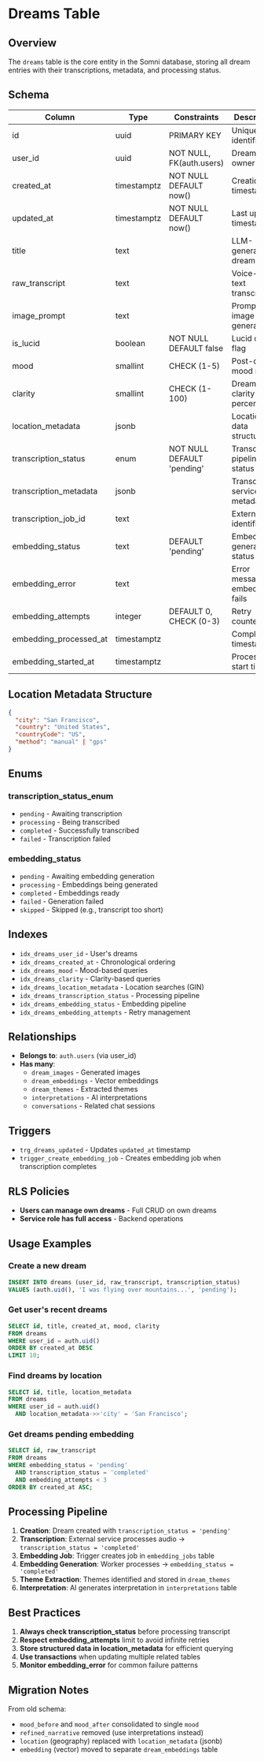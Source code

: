 # Dreams Table

## Overview
The `dreams` table is the core entity in the Somni database, storing all dream entries with their transcriptions, metadata, and processing status.

## Schema

| Column | Type | Constraints | Description |
|--------|------|-------------|-------------|
| id | uuid | PRIMARY KEY | Unique identifier |
| user_id | uuid | NOT NULL, FK(auth.users) | Dream owner |
| created_at | timestamptz | NOT NULL DEFAULT now() | Creation timestamp |
| updated_at | timestamptz | NOT NULL DEFAULT now() | Last update timestamp |
| title | text | | LLM-generated dream title |
| raw_transcript | text | | Voice-to-text transcription |
| image_prompt | text | | Prompt for image generation |
| is_lucid | boolean | NOT NULL DEFAULT false | Lucid dream flag |
| mood | smallint | CHECK (1-5) | Post-dream mood rating |
| clarity | smallint | CHECK (1-100) | Dream clarity percentage |
| location_metadata | jsonb | | Location data structure |
| transcription_status | enum | NOT NULL DEFAULT 'pending' | Transcription pipeline status |
| transcription_metadata | jsonb | | Transcription service metadata |
| transcription_job_id | text | | External job identifier |
| embedding_status | text | DEFAULT 'pending' | Embedding generation status |
| embedding_error | text | | Error message if embedding fails |
| embedding_attempts | integer | DEFAULT 0, CHECK (0-3) | Retry counter |
| embedding_processed_at | timestamptz | | Completion timestamp |
| embedding_started_at | timestamptz | | Processing start time |

## Location Metadata Structure
```json
{
  "city": "San Francisco",
  "country": "United States",
  "countryCode": "US",
  "method": "manual" | "gps"
}
```

## Enums

### transcription_status_enum
- `pending` - Awaiting transcription
- `processing` - Being transcribed
- `completed` - Successfully transcribed
- `failed` - Transcription failed

### embedding_status
- `pending` - Awaiting embedding generation
- `processing` - Embeddings being generated
- `completed` - Embeddings ready
- `failed` - Generation failed
- `skipped` - Skipped (e.g., transcript too short)

## Indexes
- `idx_dreams_user_id` - User's dreams
- `idx_dreams_created_at` - Chronological ordering
- `idx_dreams_mood` - Mood-based queries
- `idx_dreams_clarity` - Clarity-based queries
- `idx_dreams_location_metadata` - Location searches (GIN)
- `idx_dreams_transcription_status` - Processing pipeline
- `idx_dreams_embedding_status` - Embedding pipeline
- `idx_dreams_embedding_attempts` - Retry management

## Relationships
- **Belongs to**: `auth.users` (via user_id)
- **Has many**: 
  - `dream_images` - Generated images
  - `dream_embeddings` - Vector embeddings
  - `dream_themes` - Extracted themes
  - `interpretations` - AI interpretations
  - `conversations` - Related chat sessions

## Triggers
- `trg_dreams_updated` - Updates `updated_at` timestamp
- `trigger_create_embedding_job` - Creates embedding job when transcription completes

## RLS Policies
- **Users can manage own dreams** - Full CRUD on own dreams
- **Service role has full access** - Backend operations

## Usage Examples

### Create a new dream
```sql
INSERT INTO dreams (user_id, raw_transcript, transcription_status)
VALUES (auth.uid(), 'I was flying over mountains...', 'pending');
```

### Get user's recent dreams
```sql
SELECT id, title, created_at, mood, clarity
FROM dreams
WHERE user_id = auth.uid()
ORDER BY created_at DESC
LIMIT 10;
```

### Find dreams by location
```sql
SELECT id, title, location_metadata
FROM dreams
WHERE user_id = auth.uid()
  AND location_metadata->>'city' = 'San Francisco';
```

### Get dreams pending embedding
```sql
SELECT id, raw_transcript
FROM dreams
WHERE embedding_status = 'pending'
  AND transcription_status = 'completed'
  AND embedding_attempts < 3
ORDER BY created_at ASC;
```

## Processing Pipeline

1. **Creation**: Dream created with `transcription_status = 'pending'`
2. **Transcription**: External service processes audio → `transcription_status = 'completed'`
3. **Embedding Job**: Trigger creates job in `embedding_jobs` table
4. **Embedding Generation**: Worker processes → `embedding_status = 'completed'`
5. **Theme Extraction**: Themes identified and stored in `dream_themes`
6. **Interpretation**: AI generates interpretation in `interpretations` table

## Best Practices

1. **Always check transcription_status** before processing transcript
2. **Respect embedding_attempts** limit to avoid infinite retries
3. **Store structured data in location_metadata** for efficient querying
4. **Use transactions** when updating multiple related tables
5. **Monitor embedding_error** for common failure patterns

## Migration Notes

From old schema:
- `mood_before` and `mood_after` consolidated to single `mood`
- `refined_narrative` removed (use interpretations instead)
- `location` (geography) replaced with `location_metadata` (jsonb)
- `embedding` (vector) moved to separate `dream_embeddings` table